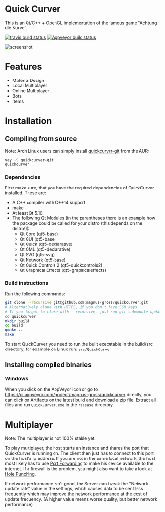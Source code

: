 # Quick Curver
This is an Qt/C++ + OpenGL implementation of the famous game "Achtung die Kurve".

[![travis build status](https://travis-ci.org/magnus-gross/quickcurver.svg?branch=develop)](https://travis-ci.org/magnus-gross/quickcurver)
[![Appveyor build status](https://ci.appveyor.com/api/projects/status/v0yfey5sbceddbd8?svg=true)](https://ci.appveyor.com/project/magnus-gross/quickcurver)

![screenshot](http://i.imgur.com/IGa3NwA.png)

# Features
* Material Design
* Local Multiplayer
* Online Multiplayer
* Bots
* Items


# Installation
## Compiling from source

Note: Arch Linux users can simply install [quickcurver-git](https://aur.archlinux.org/packages/quickcurver-git) from the AUR:

```bash
yay -S quickcurver-git
quickcurver
```

### Dependencies
First make sure, that you have the required dependencies of QuickCurver installed. These are:

* A C++ compiler with C++14 support
* make
* At least Qt 5.10
* The following Qt Modules (in the parantheses there is an example how the package could be called for your distro (this depends on the distro!)):
	- Qt Core (qt5-base)
	- Qt GUI (qt5-base)
	- Qt Quick (qt5-declarative)
	- Qt QML (qt5-declarative)
	- Qt SVG (qt5-svg)
	- Qt Network (qt5-base)
	- Qt Quick Controls 2 (qt5-quickcontrols2)
	- Qt Graphical Effects (qt5-graphicaleffects)

### Build instructions
Run the following commands:
```bash
git clone --recursive git@github.com:magnus-gross/quickcurver.git
# Alternatively clone with HTTPS, if you don't have SSH keys
# If you forgot to clone with --recursive, just run git submodule update --init
cd quickcurver
mkdir build
cd build
qmake ..
make
```

To start QuickCurver you need to run the built executable in the build/src directory, for example on Linux run: `src/QuickCurver`

## Installing compiled binaries

### Windows
When you click on the AppVeyor icon or go to https://ci.appveyor.com/project/magnus-gross/quickcurver directly, you can click on Artifacts on the latest build and download a zip file. Extract all files and run `QuickCurver.exe` in the `release` directory.

# Multiplayer
Note: The multiplayer is not 100% stable yet.

To play multiplayer, the host starts an instance and shares the port that QuickCurver is running on. The client then just has to connect to this port on the host's ip address.
If you are not in the same local network, the host most likely has to use [Port Forwarding](https://en.wikipedia.org/wiki/Port_forwarding) to make his device available to the internet.
If a firewall is the problem, you might also want to take a look at [Hole Punching](https://en.wikipedia.org/wiki/Hole_punching_(networking)).

If network performance isn't good, the Server can tweak the "Network update rate" value in the settings, which causes data to be sent less frequently which may improve the network performance at the cost of update frequency. (A higher value means worse quality, but better network performance)
